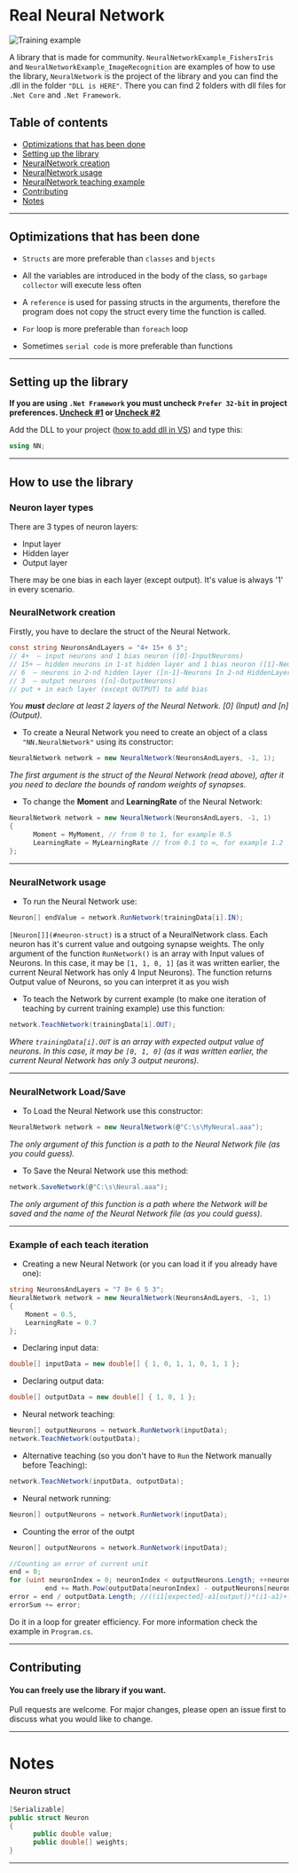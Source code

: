 # Real Neural Network

![Training example](https://github.com/C-Coretex/Little-NeuralNetwork-Library/blob/master/NeuralNetworkExample_FishersIris/TrainingAndTest/TrainingPhoto.png)

A library that is made for community. `NeuralNetworkExample_FishersIris` and `NeuralNetworkExample_ImageRecognition` are examples of how to use the library, `NeuralNetwork` is the project of the library and you can find the .dll in the folder `"DLL is HERE"`. There you can find 2 folders with dll files for `.Net Core` and `.Net Framework`.

## Table of contents
* [Optimizations that has been done](#optimizations-that-has-been-done)
* [Setting up the library](#setting-up-the-library)
* [NeuralNetwork creation](#neuralnetwork-creation)
* [NeuralNetwork usage](#neuralnetwork-usage)
* [NeuralNetwork teaching example](#example-of-each-teach-iteration)
* [Contributing](#contributing)
* [Notes](#notes)
---

## Optimizations that has been done
- `Structs` are more preferable than `classes` and `bjects`

- All the variables are introduced in the body of the class, so `garbage collector` will execute less often

- A `reference` is used for passing structs in the arguments, therefore the program does not copy the struct every time the function is called.

- `For` loop is more preferable than `foreach` loop

- Sometimes `serial code` is more preferable than functions
---

## Setting up the library
**If you are using `.Net Framework` you must uncheck `Prefer 32-bit` in project preferences. [Uncheck #1](https://www.neovolve.com/2015/07/31/disable-prefer-32-bit/) or [Uncheck #2](https://www.codeofclimber.ru/2015/make-sure-prefer-32-bit-option-is-turned-off-for-net-4-5-executables/)**

Add the DLL to your project ([how to add dll in VS](https://www.c-sharpcorner.com/UploadFile/1e050f/creating-and-using-dll-class-library-in-C-Sharp/)) and type this:
```C#
using NN;
```
---


## How to use the library

### Neuron layer types
There are 3 types of neuron layers:
* Input layer
* Hidden layer
* Output layer

There may be one bias in each layer (except output). It's value is always '1' in every scenario. 

### NeuralNetwork creation

Firstly, you have to declare the struct of the Neural Network.
```C#
const string NeuronsAndLayers = "4+ 15+ 6 3"; 
// 4+  — input neurons and 1 bias neuron ([0]-InputNeurons)
// 15+ — hidden neurons in 1-st hidden layer and 1 bias neuron ([1]-Neurons In 1-st HiddenLayer) ([..])
// 6  — neurons in 2-nd hidden layer ([n-1]-Neurons In 2-nd HiddenLayer)
// 3  — output neurons ([n]-OutputNeurons)
// put + in each layer (except OUTPUT) to add bias
```
*You **must** declare at least 2 layers of the Neural Network. [0] (Input) and [n] (Output).*

- To create a Neural Network you need to create an object of a class `"NN.NeuralNetwork"` using its constructor:
```C#
NeuralNetwork network = new NeuralNetwork(NeuronsAndLayers, -1, 1);
```
*The first argument is the struct of the Neural Network (read above), after it you need to declare the bounds of random weights of synapses.*

- To change the **Moment** and **LearningRate** of the Neural Network:
```C#
NeuralNetwork network = new NeuralNetwork(NeuronsAndLayers, -1, 1)
{
      Moment = MyMoment, // from 0 to 1, for example 0.5
      LearningRate = MyLearningRate // from 0.1 to ∞, for example 1.2
};
```
---

### NeuralNetwork usage
- To run the Neural Network use:
```C#
Neuron[] endValue = network.RunNetwork(trainingData[i].IN);
```
`[Neuron[]](#neuron-struct)` is a struct of a NeuralNetwork class. Each neuron has it's current value and outgoing synapse weights.
The only argument of the function `RunNetwork()` is an array with Input values of Neurons. In this case, it may be `[1, 1, 0, 1]` (as it was written earlier, the current Neural Network has only 4 Input Neurons).
The function returns Output value of Neurons, so you can interpret it as you wish

- To teach the Network by current example (to make one iteration of teaching by current training example) use this function:

```C#
network.TeachNetwork(trainingData[i].OUT);
```
*Where `trainingData[i].OUT` is an array with expected output value of neurons. In this case, it may be `[0, 1, 0]` (as it was written earlier, the current Neural Network has only 3 output neurons).*

---

### NeuralNetwork Load/Save

- To Load the Neural Network use this constructor:
```C#
NeuralNetwork network = new NeuralNetwork(@"C:\s\MyNeural.aaa");
``` 
*The only argument of this function is a path to the Neural Network file (as you could guess).*

- To Save the Neural Network use this method:
```C#
network.SaveNetwork(@"C:\s\Neural.aaa");
``` 
*The only argument of this function is a path where the Network will be saved and the name of the Neural Network file (as you could guess).*

---

### Example of each teach iteration

- Creating a new Neural Network (or you can load it if you already have one):
```C#
string NeuronsAndLayers = "7 8+ 6 5 3";
NeuralNetwork network = new NeuralNetwork(NeuronsAndLayers, -1, 1)
{
    Moment = 0.5,
    LearningRate = 0.7
};
```

- Declaring input data:
```C#
double[] inputData = new double[] { 1, 0, 1, 1, 0, 1, 1 };
```

- Declaring output data:
```C#
double[] outputData = new double[] { 1, 0, 1 };
```

- Neural network teaching:
```C#
Neuron[] outputNeurons = network.RunNetwork(inputData);
network.TeachNetwork(outputData);
```

- Alternative teaching (so you don't have to `Run` the Network manually before Teaching):
```C#
network.TeachNetwork(inputData, outputData);
```

- Neural network running:
```C#
Neuron[] outputNeurons = network.RunNetwork(inputData);
```

- Counting the error of the outpt
```C#
Neuron[] outputNeurons = network.RunNetwork(inputData);

//Counting an error of current unit
end = 0;
for (uint neuronIndex = 0; neuronIndex < outputNeurons.Length; ++neuronIndex)
         end += Math.Pow(outputData[neuronIndex] - outputNeurons[neuronIndex].value, 2);
error = end / outputData.Length; //((i1[expected]-a1[output])*(i1-a1)+...+(in-an)*(in-an))/n
errorSum += error;
```

Do it in a loop for greater efficiency. For more information check the example in `Program.cs`.

---

## Contributing
#### You can freely use the library if you want.

Pull requests are welcome. For major changes, please open an issue first to discuss what you would like to change.

---

# Notes

### Neuron struct

```C#
[Serializable]
public struct Neuron
{
      public double value;
      public double[] weights;
}
```
---
